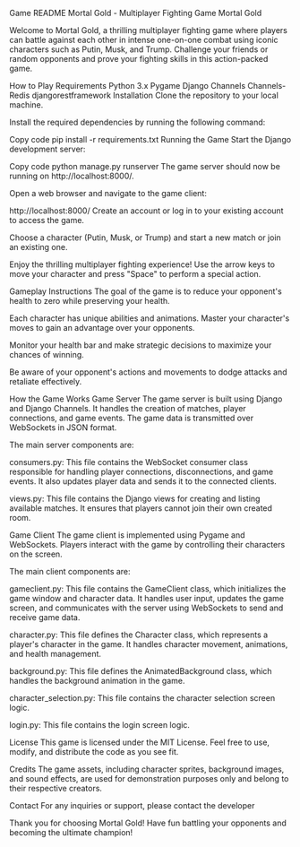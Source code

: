Game README
Mortal Gold - Multiplayer Fighting Game
Mortal Gold

Welcome to Mortal Gold, a thrilling multiplayer fighting game where players can battle against each other in intense one-on-one combat using iconic characters such as Putin, Musk, and Trump. Challenge your friends or random opponents and prove your fighting skills in this action-packed game.

How to Play
Requirements
Python 3.x
Pygame
Django
Channels
Channels-Redis
djangorestframework
Installation
Clone the repository to your local machine.

Install the required dependencies by running the following command:

Copy code
pip install -r requirements.txt
Running the Game
Start the Django development server:

Copy code
python manage.py runserver
The game server should now be running on http://localhost:8000/.

Open a web browser and navigate to the game client:

http://localhost:8000/
Create an account or log in to your existing account to access the game.

Choose a character (Putin, Musk, or Trump) and start a new match or join an existing one.

Enjoy the thrilling multiplayer fighting experience! Use the arrow keys to move your character and press "Space" to perform a special action.

Gameplay Instructions
The goal of the game is to reduce your opponent's health to zero while preserving your health.

Each character has unique abilities and animations. Master your character's moves to gain an advantage over your opponents.

Monitor your health bar and make strategic decisions to maximize your chances of winning.

Be aware of your opponent's actions and movements to dodge attacks and retaliate effectively.

How the Game Works
Game Server
The game server is built using Django and Django Channels. It handles the creation of matches, player connections, and game events. The game data is transmitted over WebSockets in JSON format.

The main server components are:

consumers.py: This file contains the WebSocket consumer class responsible for handling player connections, disconnections, and game events. It also updates player data and sends it to the connected clients.

views.py: This file contains the Django views for creating and listing available matches. It ensures that players cannot join their own created room.

Game Client
The game client is implemented using Pygame and WebSockets. Players interact with the game by controlling their characters on the screen.

The main client components are:

gameclient.py: This file contains the GameClient class, which initializes the game window and character data. It handles user input, updates the game screen, and communicates with the server using WebSockets to send and receive game data.

character.py: This file defines the Character class, which represents a player's character in the game. It handles character movement, animations, and health management.

background.py: This file defines the AnimatedBackground class, which handles the background animation in the game.

character_selection.py: This file contains the character selection screen logic.

login.py: This file contains the login screen logic.

License
This game is licensed under the MIT License. Feel free to use, modify, and distribute the code as you see fit.

Credits
The game assets, including character sprites, background images, and sound effects, are used for demonstration purposes only and belong to their respective creators.

Contact
For any inquiries or support, please contact the developer

Thank you for choosing Mortal Gold! Have fun battling your opponents and becoming the ultimate champion!